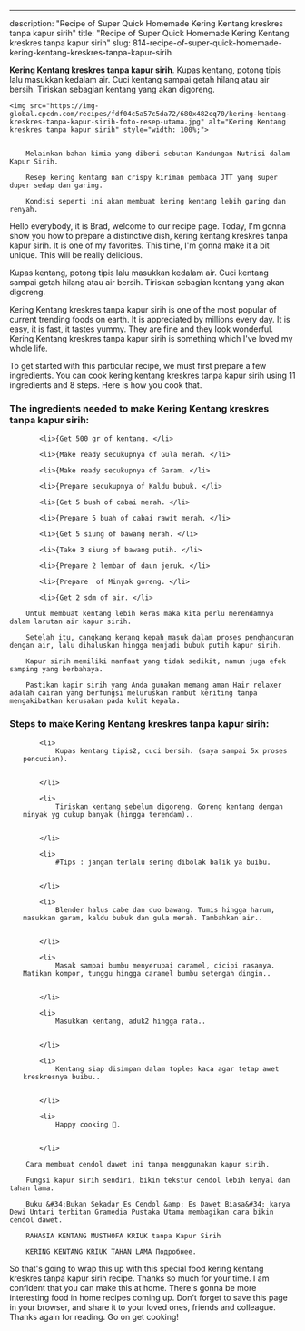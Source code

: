 ---
description: "Recipe of Super Quick Homemade Kering Kentang kreskres tanpa kapur sirih"
title: "Recipe of Super Quick Homemade Kering Kentang kreskres tanpa kapur sirih"
slug: 814-recipe-of-super-quick-homemade-kering-kentang-kreskres-tanpa-kapur-sirih

<p>
	<strong>Kering Kentang kreskres tanpa kapur sirih</strong>. 
	Kupas kentang, potong tipis lalu masukkan kedalam air. Cuci kentang sampai getah hilang atau air bersih. Tiriskan sebagian kentang yang akan digoreng.
</p>
<p>
	
	<img src="https://img-global.cpcdn.com/recipes/fdf04c5a57c5da72/680x482cq70/kering-kentang-kreskres-tanpa-kapur-sirih-foto-resep-utama.jpg" alt="Kering Kentang kreskres tanpa kapur sirih" style="width: 100%;">
	
	
		Melainkan bahan kimia yang diberi sebutan Kandungan Nutrisi dalam Kapur Sirih.
	
		Resep kering kentang nan crispy kiriman pembaca JTT yang super duper sedap dan garing.
	
		Kondisi seperti ini akan membuat kering kentang lebih garing dan renyah.
	
</p>
<p>
	Hello everybody, it is Brad, welcome to our recipe page. Today, I'm gonna show you how to prepare a distinctive dish, kering kentang kreskres tanpa kapur sirih. It is one of my favorites. This time, I'm gonna make it a bit unique. This will be really delicious.
</p>
	
<p>
	Kupas kentang, potong tipis lalu masukkan kedalam air. Cuci kentang sampai getah hilang atau air bersih. Tiriskan sebagian kentang yang akan digoreng.
</p>
<p>
	Kering Kentang kreskres tanpa kapur sirih is one of the most popular of current trending foods on earth. It is appreciated by millions every day. It is easy, it is fast, it tastes yummy. They are fine and they look wonderful. Kering Kentang kreskres tanpa kapur sirih is something which I've loved my whole life.
</p>

<p>
To get started with this particular recipe, we must first prepare a few ingredients. You can cook kering kentang kreskres tanpa kapur sirih using 11 ingredients and 8 steps. Here is how you cook that.
</p>

<h3>The ingredients needed to make Kering Kentang kreskres tanpa kapur sirih:</h3>

<ol>
	
		<li>{Get 500 gr of kentang. </li>
	
		<li>{Make ready secukupnya of Gula merah. </li>
	
		<li>{Make ready secukupnya of Garam. </li>
	
		<li>{Prepare secukupnya of Kaldu bubuk. </li>
	
		<li>{Get 5 buah of cabai merah. </li>
	
		<li>{Prepare 5 buah of cabai rawit merah. </li>
	
		<li>{Get 5 siung of bawang merah. </li>
	
		<li>{Take 3 siung of bawang putih. </li>
	
		<li>{Prepare 2 lembar of daun jeruk. </li>
	
		<li>{Prepare  of Minyak goreng. </li>
	
		<li>{Get 2 sdm of air. </li>
	
</ol>
<p>
	
		Untuk membuat kentang lebih keras maka kita perlu merendamnya dalam larutan air kapur sirih.
	
		Setelah itu, cangkang kerang kepah masuk dalam proses penghancuran dengan air, lalu dihaluskan hingga menjadi bubuk putih kapur sirih.
	
		Kapur sirih memiliki manfaat yang tidak sedikit, namun juga efek samping yang berbahaya.
	
		Pastikan kapir sirih yang Anda gunakan memang aman Hair relaxer adalah cairan yang berfungsi meluruskan rambut keriting tanpa mengakibatkan kerusakan pada kulit kepala.
	
</p>

<h3>Steps to make Kering Kentang kreskres tanpa kapur sirih:</h3>

<ol>
	
		<li>
			Kupas kentang tipis2, cuci bersih. (saya sampai 5x proses pencucian).
			
			
		</li>
	
		<li>
			Tiriskan kentang sebelum digoreng. Goreng kentang dengan minyak yg cukup banyak (hingga terendam)..
			
			
		</li>
	
		<li>
			#Tips : jangan terlalu sering dibolak balik ya buibu.
			
			
		</li>
	
		<li>
			Blender halus cabe dan duo bawang. Tumis hingga harum, masukkan garam, kaldu bubuk dan gula merah. Tambahkan air..
			
			
		</li>
	
		<li>
			Masak sampai bumbu menyerupai caramel, cicipi rasanya. Matikan kompor, tunggu hingga caramel bumbu setengah dingin..
			
			
		</li>
	
		<li>
			Masukkan kentang, aduk2 hingga rata..
			
			
		</li>
	
		<li>
			Kentang siap disimpan dalam toples kaca agar tetap awet kreskresnya buibu..
			
			
		</li>
	
		<li>
			Happy cooking 💚.
			
			
		</li>
	
</ol>

<p>
	
		Cara membuat cendol dawet ini tanpa menggunakan kapur sirih.
	
		Fungsi kapur sirih sendiri, bikin tekstur cendol lebih kenyal dan tahan lama.
	
		Buku &#34;Bukan Sekadar Es Cendol &amp; Es Dawet Biasa&#34; karya Dewi Untari terbitan Gramedia Pustaka Utama membagikan cara bikin cendol dawet.
	
		RAHASIA KENTANG MUSTHOFA KRIUK tanpa Kapur Sirih
	
		KERING KENTANG KRIUK TAHAN LAMA Подробнее.
	
</p>

<p>
	So that's going to wrap this up with this special food kering kentang kreskres tanpa kapur sirih recipe. Thanks so much for your time. I am confident that you can make this at home. There's gonna be more interesting food in home recipes coming up. Don't forget to save this page in your browser, and share it to your loved ones, friends and colleague. Thanks again for reading. Go on get cooking!
</p>
